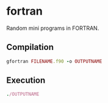 # fortran
Random mini programs in FORTRAN.

## Compilation
```ruby
gfortran FILENAME.f90 -o OUTPUTNAME
```

## Execution
```ruby
./OUTPUTNAME
```
